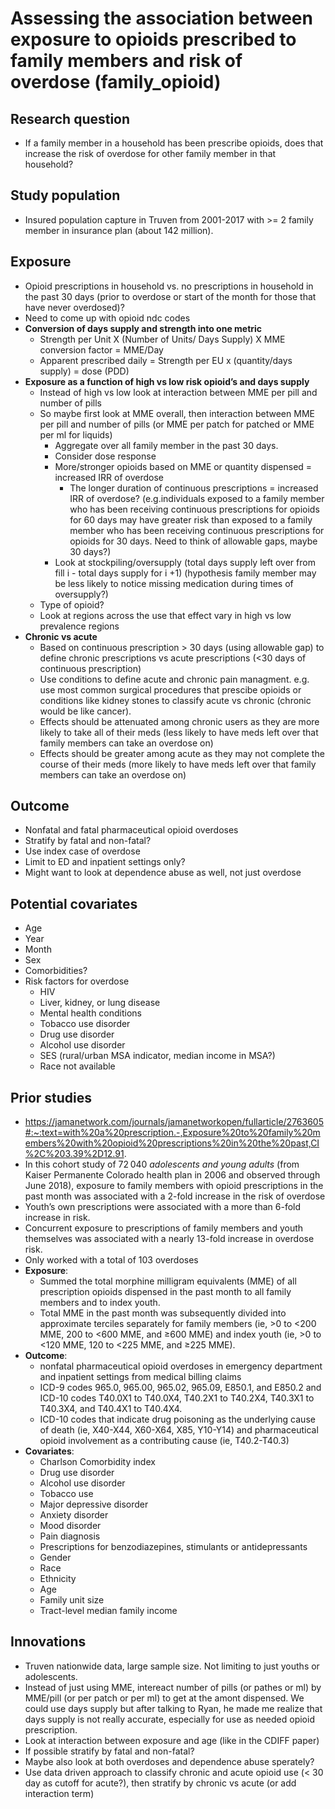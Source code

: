 #  Assessing the association between exposure to opioids prescribed to family members and risk of overdose (family_opioid)

## Research question
* If a family member in a household has been prescribe opioids, does that increase the risk of overdose for other family member in that household?
	
## Study population
* Insured population capture in Truven from 2001-2017 with >= 2 family member in insurance plan (about 142 million). 
	
## Exposure
* Opioid prescriptions in household vs. no prescriptions in household in the past 30 days (prior to overdose or start of the month for those that have never overdosed)?
* Need to come up with opioid ndc codes 
* **Conversion of days supply and strength into one metric**
	* Strength per Unit  X  (Number of Units/ Days Supply)  X  MME conversion factor  =  	MME/Day
	* Apparent prescribed daily  = Strength per EU x (quantity/days supply) = dose (PDD)
* **Exposure as a function of high vs low risk opioid’s and days supply**
	* Instead of high vs low look at interaction between MME per pill and number of pills
	* So maybe first look at MME overall, then interaction between MME per pill and number of pills (or MME per patch for patched or MME per ml for liquids)
		* Aggregate over all family member in the past 30 days.
		* Consider dose response 
		* More/stronger opioids based on MME or quantity dispensed = increased IRR of overdose 
			* The longer duration of continuous prescriptions = increased IRR of overdose? (e.g.individuals exposed to a family member who has been receiving continuous prescriptions for opioids for 60 days may have greater risk than exposed to a family member who has been receiving continuous prescriptions for opioids for 30 days. Need to think of allowable gaps, maybe 30 days?) 
		* Look at stockpiling/oversupply (total days supply left over from fill i -  total days supply for i +1) (hypothesis family member may be less likely to notice missing medication during times of oversupply?)
	* Type of opioid?
	* Look at regions across the use that effect vary in high vs low prevalence regions
* **Chronic vs acute** 
	* Based on continuous prescription > 30 days (using allowable gap) to define chronic prescriptions vs acute prescriptions (<30 days of continuous prescription)
	* Use conditions to define acute and chronic pain managment. e.g. use most common surgical procedures that prescibe opioids or conditions like kidney stones to classify acute vs chronic (chronic would be like cancer). 
	* Effects should be attenuated among chronic users as they are more likely to take all of their meds (less likely to have meds left over that family members can take an overdose on)
	* Effects should be greater among acute as they may not complete the course of their meds (more likely to have meds left over that family members can take an overdose on)

## Outcome
* Nonfatal and fatal pharmaceutical opioid overdoses
* Stratify by fatal and non-fatal?
* Use index case of overdose
* Limit to ED and inpatient settings only?
* Might want to look at dependence abuse as well, not just overdose

## Potential covariates
* Age
* Year
* Month
* Sex
* Comorbidities?
* Risk factors for overdose
	* HIV
	* Liver, kidney, or lung disease 
	* Mental health conditions
	* Tobacco use disorder
	* Drug use disorder
	* Alcohol use disorder
	* SES (rural/urban MSA indicator, median income in MSA?)
	* Race not available 

## Prior studies
* https://jamanetwork.com/journals/jamanetworkopen/fullarticle/2763605#:~:text=with%20a%20prescription.-,Exposure%20to%20family%20members%20with%20opioid%20prescriptions%20in%20the%20past,CI%2C%203.39%2D12.91.
* In this cohort study of 72 040 *adolescents and young adults* (from Kaiser Permanente Colorado health plan in 2006 and observed through June 2018), exposure to family members with opioid prescriptions in the past month was associated with a 2-fold increase in the risk of overdose
* Youth’s own prescriptions were associated with a more than 6-fold increase in risk. 
* Concurrent exposure to prescriptions of family members and youth themselves was associated with a nearly 13-fold increase in overdose risk.
* Only worked with a total of 103 overdoses
* **Exposure**:
	* Summed the total morphine milligram equivalents (MME) of all prescription opioids dispensed in the past month to all family members and to index youth. 
	* Total MME in the past month was subsequently divided into approximate terciles separately for family members (ie, >0 to <200 MME, 200 to <600 MME, and ≥600 MME) and index youth (ie, >0 to <120 MME, 120 to <225 MME, and ≥225 MME).
* **Outcome**:
	* nonfatal pharmaceutical opioid overdoses in emergency department and inpatient settings from medical billing claims
	* ICD-9 codes 965.0, 965.00, 965.02, 965.09, E850.1, and E850.2 and ICD-10 codes T40.0X1 to T40.0X4, T40.2X1 to T40.2X4, T40.3X1 to T40.3X4, and T40.4X1 to T40.4X4. 
	* ICD-10 codes that indicate drug poisoning as the underlying cause of death (ie, X40-X44, X60-X64, X85, Y10-Y14) and pharmaceutical opioid involvement as a contributing cause (ie, T40.2-T40.3)
* **Covariates**:
	* Charlson Comorbidity index
	* Drug use disorder
	* Alcohol use disorder
	* Tobacco use
	* Major depressive disorder
	* Anxiety disorder
	* Mood disorder
	* Pain diagnosis
	* Prescriptions for benzodiazepines, stimulants or antidepressants
	* Gender
	* Race
	* Ethnicity
	* Age
	* Family unit size
	* Tract-level median family income 

## Innovations
* Truven nationwide data, large sample size. Not limiting to just youths or adolescents.
* Instead of just using MME, intereact number of pills (or pathes or ml) by MME/pill (or per patch or per ml) to get at the amont dispensed. We could use days supply but after talking to Ryan, he made me realize that days supply is not really accurate, especially for use as needed opioid prescription. 
* Look at interaction between exposure and age (like in the CDIFF paper)
* If possible stratify by fatal and non-fatal?
* Maybe also look at both overdoses and dependence abuse sperately?
* Use data driven approach to classify chronic and acute opioid use (< 30 day as cutoff for acute?), then stratify by chronic vs acute (or add interaction term)



